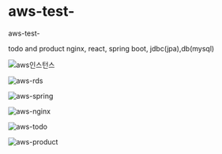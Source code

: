 # aws-test-
aws-test-

todo and product 
nginx, react, spring boot, jdbc(jpa),db(mysql)



![aws인스턴스](https://github.com/user-attachments/assets/2257e594-0425-4437-83fa-ba776731b399)

![aws-rds](https://github.com/user-attachments/assets/14de2ff2-5ccd-4c41-b458-845767353959)

![aws-spring](https://github.com/user-attachments/assets/9f4b7525-aa9b-4d76-b74a-8ce057a0ee58)

![aws-nginx](https://github.com/user-attachments/assets/40854ee8-4f3f-4bc2-9c7c-ec6bad2e920d)

![aws-todo](https://github.com/user-attachments/assets/6914afee-552b-45cc-b3ae-39c1034fbcde)

![aws-product](https://github.com/user-attachments/assets/d6a24454-09a4-4723-9bcd-2ccce9cbec72)








